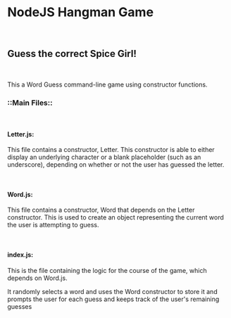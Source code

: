 <h1>NodeJS Hangman Game</h1>

<br>
<h2>Guess the correct Spice Girl!</h2>

<br>
<p>This a Word Guess command-line game using constructor functions.</p>

<!--Here I will describe the commands for the command line-->
<h3>::Main Files::</h3>
<br>

<h4>Letter.js:</h4>

<p>This file contains a constructor, Letter. This constructor is able to either display an underlying character or a blank placeholder (such as an underscore), depending on whether or not the user has guessed the letter.</p>
<br>

<h4>Word.js:</h4> 

<p>This file contains a constructor, Word that depends on the Letter constructor. This is used to create an object representing the current word the user is attempting to guess.</p>
<br>

<h4>index.js:</h4>

<p>This is the file containing the logic for the course of the game, which depends on Word.js.</p>
<p>It randomly selects a word and uses the Word constructor to store it and prompts the user for each guess and keeps track of the user's remaining guesses</p>


